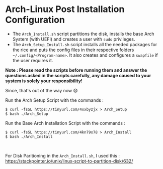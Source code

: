 # Arch-Linux Post Installation Configuration

- The ```Arch_Install.sh``` script partitions the disk, installs the base Arch System (with UEFI) and creates a user with ```sudo``` privileges. 
- The ```Arch_Setup_Install.sh``` script installs all the needed packages for the rice and puts the config files in their respective folders ```~/.config/<Program-name>```. It also creates and configures a ```swapfile``` if the user requires it. 

**Note : Please read the scripts before running them and answer the questions asked in the scripts carefully, any damage caused to your system is solely your
responsibility!**

Since, that's out of the way now :smile:

Run the Arch Setup Script with the commands :

```
$ curl -fsSL https://tinyurl.com/4xxbyzjx > Arch_Setup
$ bash ./Arch_Setup
```

Run the Base Arch Installation Script with the commands :

```
$ curl -fsSL https://tinyurl.com/4kn79x78 > Arch_Install
$ bash ./Arch_Install
```

<br />

For Disk Paritioning in the ```Arch_Install.sh```, I used this : https://stackpointer.io/unix/linux-script-to-partition-disk/632/

